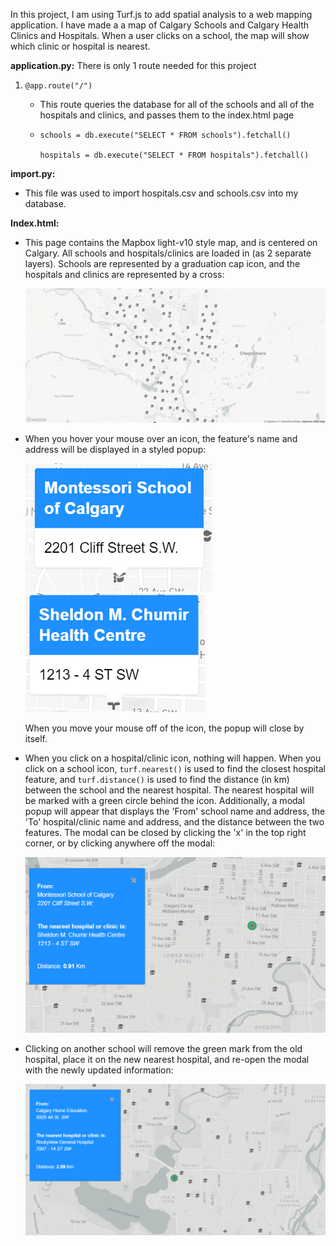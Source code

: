 In this project, I am using Turf.js to add spatial analysis to a web mapping application. I have made a a map of Calgary Schools and Calgary Health Clinics and Hospitals. When a user clicks on a school, the map will show which clinic or hospital is nearest.

**application.py:**
There is only 1 route needed for this project

1. `@app.route("/")` 
	- This route queries the database for all of the schools and all of the hospitals and clinics, and passes them to the index.html page
	
	-     schools = db.execute("SELECT * FROM schools").fetchall()
	      
	      hospitals = db.execute("SELECT * FROM hospitals").fetchall()
	

**import.py:**

- This file was used to import hospitals.csv and schools.csv into my database. 



**Index.html:**

- This page contains the Mapbox light-v10 style map, and is centered on Calgary. All schools and hospitals/clinics are loaded in (as 2 separate layers). Schools are represented by a graduation cap icon, and the hospitals and clinics are represented by a cross:

  ![](https://github.com/mitchellbrown98/ENGO551Lab4/blob/main/screenshots/2021-03-09_13h09_24.png)

- When you hover your mouse over an icon, the feature's name and address will be displayed in a styled popup:

  ![](https://github.com/mitchellbrown98/ENGO551Lab4/blob/main/screenshots/2021-03-09_13h09_39.png) ![](https://github.com/mitchellbrown98/ENGO551Lab4/blob/main/screenshots/2021-03-09_13h09_50.png) 

  When you move your mouse off of the icon, the popup will close by itself.

- When you click on a hospital/clinic icon, nothing will happen. When you click on a school icon, `turf.nearest()` is used to find the closest hospital feature, and `turf.distance()` is used to find the distance (in km) between the school and the nearest hospital. The nearest hospital will be marked with a green circle behind the icon. Additionally, a modal popup will appear that displays the 'From' school name and address, the 'To' hospital/clinic name and address, and the distance between the two features. The modal can be closed by clicking the 'x' in the top right corner, or by clicking anywhere off the modal:

  ![](https://github.com/mitchellbrown98/ENGO551Lab4/blob/main/screenshots/2021-03-09_13h10_00.png)

- Clicking on another school will remove the green mark from the old hospital, place it on the new nearest hospital, and re-open the modal with the newly updated information:

  ![](https://github.com/mitchellbrown98/ENGO551Lab4/blob/main/screenshots/2021-03-09_13h10_20.png)
